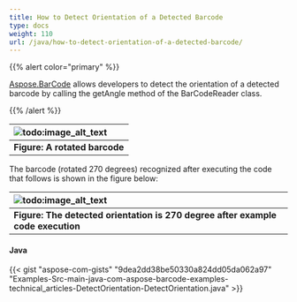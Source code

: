 ```yaml
---
title: How to Detect Orientation of a Detected Barcode
type: docs
weight: 110
url: /java/how-to-detect-orientation-of-a-detected-barcode/
---
```


{{% alert color="primary" %}} 

[Aspose.BarCode](http://www.aspose.com/api/java/barcode) allows developers to detect the orientation of a detected barcode by calling the getAngle method of the BarCodeReader class.

{{% /alert %}} 

|![todo:image_alt_text](http://i.imgur.com/te1aRgc.jpg)|
| :- |
|**Figure: A rotated barcode**|
The barcode (rotated 270 degrees) recognized after executing the code that follows is shown in the figure below:

|![todo:image_alt_text](http://i.imgur.com/qO6CaHd.png)|
| :- |
|**Figure: The detected orientation is 270 degree after example code execution**|

#### **Java**
{{< gist "aspose-com-gists" "9dea2dd38be50330a824dd05da062a97" "Examples-Src-main-java-com-aspose-barcode-examples-technical_articles-DetectOrientation-DetectOrientation.java" >}}
